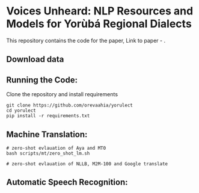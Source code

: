# Voices Unheard: NLP Resources and Models for Yorùbá Regional Dialects

This repository contains the code for the paper, Link to paper - []().


## Download data


## Running the Code:

Clone the repository and install requirements

```
git clone https://github.com/orevaahia/yorulect
cd yorulect
pip install -r requirements.txt
```

## Machine Translation:
```
# zero-shot evlauation of Aya and MT0
bash scripts/mt/zero_shot_lm.sh

# zero-shot evlauation of NLLB, M2M-100 and Google translate

```

## Automatic Speech Recognition:


